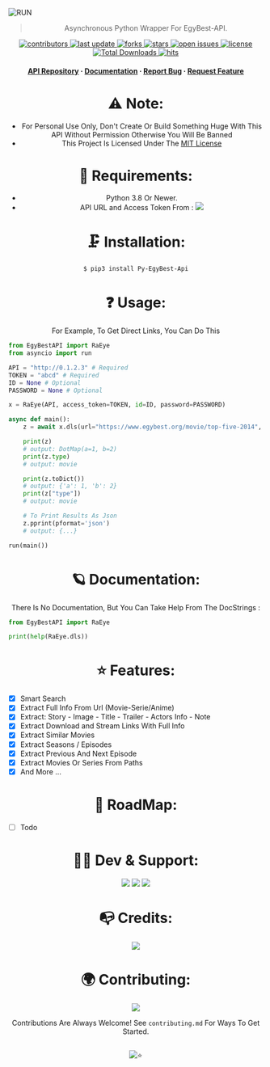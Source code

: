 ![RUN](https://telegra.ph/file/39890dfb899f4a943e626.jpg)

<div align="center">

> Asynchronous Python Wrapper For EgyBest-API.

<!-- Badges -->
<p>
  <a href="https://github.com/AmineSoukara/Py-EgyBest-Api/graphs/contributors">
    <img src="https://img.shields.io/github/contributors/aminesoukara/Py-EgyBest-Api" alt="contributors" />
  </a>
  <a href="">
    <img src="https://img.shields.io/github/last-commit/aminesoukara/Py-EgyBest-Api" alt="last update" />
  </a>
  <a href="https://github.com/AmineSoukara/Py-EgyBest-Api/network/members">
    <img src="https://img.shields.io/github/forks/aminesoukara/Py-EgyBest-Api" alt="forks" />
  </a>
  <a href="https://github.com/AmineSoukara/Py-EgyBest-Api/stargazers">
    <img src="https://img.shields.io/github/stars/aminesoukara/Py-EgyBest-Api" alt="stars" />
  </a>
  <a href="https://github.com/AmineSoukara/Py-EgyBest-Api/issues/">
    <img src="https://img.shields.io/github/issues/aminesoukara/Py-EgyBest-Api" alt="open issues" />
  </a>
  <a href="https://github.com/AmineSoukara/Py-EgyBest-Api/blob/main/LICENSE">
    <img src="https://img.shields.io/github/license/aminesoukara/Py-EgyBest-Api.svg" alt="license" />
  </a>
  <a href="https://pepy.tech/project/Py-EgyBest-Api">
    <img src="https://static.pepy.tech/personalized-badge/py-egyBest-api?period=total&units=none&left_color=grey&right_color=red&left_text=Total-Downloads" alt="Total Downloads" />
  </a>
  <a href="https://github.com/AmineSoukara/Py-EgyBest-API">
    <img src="https://hits.seeyoufarm.com/api/count/incr/badge.svg?url=https%3A%2F%2Fgithub.com%2FAmineSoukara%2FPy-EgyBest-API&count_bg=%23FF0000&title_bg=%23555555&icon=tinder.svg&icon_color=%23FF0000&title=Hits&edge_flat=false" alt="hits" />
  </a>
</p>



<h4>
    <a href="https://github.com/AmineSoukara/EgyBest-Api">API Repository</a>
  <span> · </span>
    <a href="https://github.com/AmineSoukara/Py-EgyBest-Api">Documentation</a>
  <span> · </span>
    <a href="https://github.com/AmineSoukara/Py-EgyBest-Api/issues/">Report Bug</a>
  <span> · </span>
    <a href="https://github.com/AmineSoukara/Py-EgyBest-Api/issues/">Request Feature</a>
  </h4>
</div>

##

<div align="center">

# ⚠️ Note:
- For Personal Use Only, Don't Create Or Build Something Huge With This API Without Permission Otherwise You Will Be Banned
- This Project Is Licensed Under The [MIT License](https://github.com/AmineSoukara/Py-EgyBest-Api/blob/main/LICENSE)

##

# 🔐 Requirements:

- Python 3.8 Or Newer.
- API URL and Access Token From :
<a href="https://t.me/EgyBestAPIBot"><img src="https://img.shields.io/badge/@EgyBestAPIBot-FFFF00?style=flat&logo=telegram&logoColor=white?logoWidth=100"></a>

##

# 🗜 Installation:

```sh
$ pip3 install Py-EgyBest-Api
```
##

# ❓ Usage:
For Example, To Get Direct Links, You Can Do This
<div align="left">

```py
from EgyBestAPI import RaEye
from asyncio import run

API = "http://0.1.2.3" # Required
TOKEN = "abcd" # Required 
ID = None # Optional 
PASSWORD = None # Optional

x = RaEye(API, access_token=TOKEN, id=ID, password=PASSWORD)

async def main():
    z = await x.dls(url="https://www.egybest.org/movie/top-five-2014", version=2)

    print(z)
    # output: DotMap(a=1, b=2)
    print(z.type)
    # output: movie

    print(z.toDict())
    # output: {'a': 1, 'b': 2}
    print(z["type"])
    # output: movie

    # To Print Results As Json
    z.pprint(pformat='json')
    # output: {...}

run(main())
```

<div align="center">

##

# 🪐 Documentation:
There Is No Documentation, But You Can Take Help From The DocStrings :

<div align="left">

```py
from EgyBestAPI import RaEye

print(help(RaEye.dls))
```

<div align="center">

##

# ⭐️ Features:
<div align="left">

* [x] Smart Search
* [x] Extract Full Info From Url (Movie-Serie/Anime)
* [x] Extract: Story - Image - Title - Trailer - Actors Info - Note
* [x] Extract Download and Stream Links With Full Info
* [x] Extract Similar Movies
* [x] Extract Seasons / Episodes
* [x] Extract Previous And Next Episode
* [x] Extract Movies Or Series From Paths
* [x] And More ...

<div align="center">

##

# 🧭 RoadMap:
<div align="left">

* [ ] Todo

<div align="center">

##

# 👨‍💻 Dev & Support:
<a href="https://bio.link/aminesoukara"><img src="https://img.shields.io/badge/@AmineSoukara-000000?style=flat&logo=messenger&logoColor=white?logoWidth=100"></a>
<a href="https://t.me/EgyBestBotSupport"><img src="https://img.shields.io/badge/Group-FF0000?style=flat&logo=telegram&logoColor=white?logoWidth=100"></a>
<a href="https://t.me/EgyBestBotOriginal"><img src="https://img.shields.io/badge/Channel-FF0000?style=flat&logo=telegram&logoColor=white?logoWidth=100"></a>

##

# 📭 Credits:
<a href="https://github.com/AmineSoukara/EgyBest-Api"><img src="https://img.shields.io/badge/@EgyBest–API-FE9A2E?style=flat&logo=github&logoColor=black"></a>

##

# 🌍 Contributing:

<a href="https://github.com/AmineSoukara/Py-EgyBest-Api/graphs/contributors">
  <img src="https://contrib.rocks/image?repo=aminesoukara/Py-EgyBest-Api" />
</a>

Contributions Are Always Welcome!
See `contributing.md` For Ways To Get Started.

##

![⭐️](https://telegra.ph/file/b132a131aabe2106bd335.gif)
